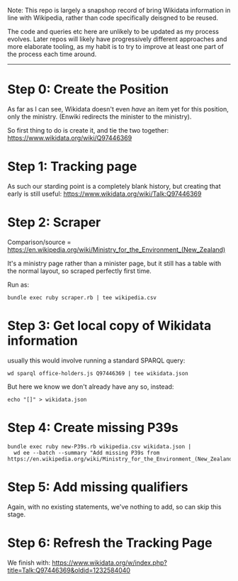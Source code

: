 Note: This repo is largely a snapshop record of bring Wikidata
information in line with Wikipedia, rather than code specifically
deisgned to be reused.

The code and queries etc here are unlikely to be updated as my process
evolves. Later repos will likely have progressively different approaches
and more elaborate tooling, as my habit is to try to improve at least
one part of the process each time around.

---------

Step 0: Create the Position
===========================

As far as I can see, Wikidata doesn't even *have* an item yet for this
position, only the ministry. (Enwiki redirects the minister to the
ministry).

So first thing to do is create it, and tie the two together: 
https://www.wikidata.org/wiki/Q97446369

Step 1: Tracking page
=====================

As such our starding point is a completely blank history, but creating
that early is still useful: https://www.wikidata.org/wiki/Talk:Q97446369

Step 2: Scraper
===============

Comparison/source = https://en.wikipedia.org/wiki/Ministry_for_the_Environment_(New_Zealand)

It's a ministry page rather than a minister page, but it still has a
table with the normal layout, so scraped perfectly first time.

Run as:

    bundle exec ruby scraper.rb | tee wikipedia.csv

Step 3: Get local copy of Wikidata information
==============================================

usually this would involve running a standard SPARQL query:

    wd sparql office-holders.js Q97446369 | tee wikidata.json

But here we know we don't already have any so, instead:

    echo "[]" > wikidata.json

Step 4: Create missing P39s
===========================

    bundle exec ruby new-P39s.rb wikipedia.csv wikidata.json |
      wd ee --batch --summary "Add missing P39s from https://en.wikipedia.org/wiki/Ministry_for_the_Environment_(New_Zealand)"

Step 5: Add missing qualifiers
==============================

Again, with no existing statements, we've nothing to add, so can skip
this stage.

Step 6: Refresh the Tracking Page
=================================

We finish with: https://www.wikidata.org/w/index.php?title=Talk:Q97446369&oldid=1232584040

